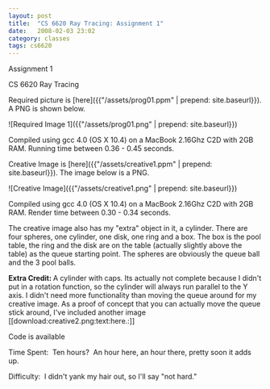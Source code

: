 ```yaml
---
layout: post
title:  "CS 6620 Ray Tracing: Assignment 1"
date:   2008-02-03 23:02
category: classes
tags: cs6620
---
```


Assignment 1

CS 6620 Ray Tracing

Required picture is [here]({{"/assets/prog01.ppm" | prepend: site.baseurl}}). A PNG is shown below.

![Required Image 1]({{"/assets/prog01.png" | prepend: site.baseurl}})

Compiled using gcc 4.0 (OS X 10.4) on a MacBook 2.16Ghz C2D with 2GB RAM.  Running time between 0.36 - 0.45 seconds.

Creative Image is [here]({{"/assets/creative1.ppm" | prepend: site.baseurl}}).  The image below is a PNG.

![Creative Image]({{"/assets/creative1.png" | prepend: site.baseurl}}) 

Compiled using gcc 4.0 (OS X 10.4) on a MacBook 2.16Ghz C2D with 2GB RAM.  Render time between 0.30 - 0.34 seconds.

The creative image also has my &quot;extra&quot; object in it, a cylinder.  There are four spheres, one cylinder, one disk, one ring and a box.  The box is the pool table, the ring and the disk are on the table (actually slightly above the table) as the queue starting point.  The spheres are obviously the queue ball and the 3 pool balls.

<strong>Extra Credit:  </strong>A cylinder with caps.  Its actually not complete because I didn't put in a rotation function, so the cylinder will always run parallel to the Y axis.  I didn't need more functionality than moving the queue around for my creative image.  As a proof of concept that you can actually move the queue stick around, I've included another image [[download:creative2.png:text:here.:]]

Code is available <!--[[download:assignment1.zip:text:here:]].-->

Time Spent: &nbsp;Ten hours? &nbsp;An hour here, an hour there, pretty soon it adds up.

Difficulty: &nbsp;I didn't yank my hair out, so I'll say &quot;not hard.&quot;

